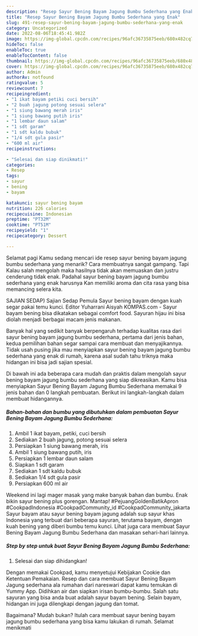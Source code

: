```yaml
---
description: "Resep Sayur Bening Bayam Jagung Bumbu Sederhana yang Enak"
title: "Resep Sayur Bening Bayam Jagung Bumbu Sederhana yang Enak"
slug: 491-resep-sayur-bening-bayam-jagung-bumbu-sederhana-yang-enak
category: Uncategorized
date: 2022-08-06T18:45:41.982Z
image: https://img-global.cpcdn.com/recipes/96afc36735875eeb/680x482cq70/sayur-bening-bayam-jagung-bumbu-sederhana-foto-resep-utama.jpg
hideToc: false
enableToc: true
enableTocContent: false
thumbnail: https://img-global.cpcdn.com/recipes/96afc36735875eeb/680x482cq70/sayur-bening-bayam-jagung-bumbu-sederhana-foto-resep-utama.jpg
cover: https://img-global.cpcdn.com/recipes/96afc36735875eeb/680x482cq70/sayur-bening-bayam-jagung-bumbu-sederhana-foto-resep-utama.jpg
author: Admin
authorAv: notfound
ratingvalue: 5
reviewcount: 7
recipeingredient:
- "1 ikat bayam petiki cuci bersih"
- "2 buah jagung potong sesuai selera"
- "1 siung bawang merah iris"
- "1 siung bawang putih iris"
- "1 lembar daun salam"
- "1 sdt garam"
- "1 sdt kaldu bubuk"
- "1/4 sdt gula pasir"
- "600 ml air"
recipeinstructions:

- "Selesai dan siap dinikmati!"
categories:
- Resep
tags:
- sayur
- bening
- bayam

katakunci: sayur bening bayam 
nutrition: 226 calories
recipecuisine: Indonesian
preptime: "PT32M"
cooktime: "PT51M"
recipeyield: "1"
recipecategory: Dessert

---
```



Selamat pagi Kamu sedang mencari ide resep sayur bening bayam jagung bumbu sederhana yang menarik? Cara membuatnya sangat gampang. Tapi Kalau salah mengolah maka hasilnya tidak akan memuaskan dan justru cenderung tidak enak. Padahal sayur bening bayam jagung bumbu sederhana yang enak harusnya Kan memiliki aroma dan cita rasa yang bisa memancing selera kita.


SAJIAN SEDAP) Sajian Sedap Pemula Sayur bening bayam dengan kuah segar pakai temu kunci. Editor Yuharrani Aisyah KOMPAS.com - Sayur bayam bening bisa dikatakan sebagai comfort food. Sayuran hijau ini bisa diolah menjadi berbagai macam jenis makanan.

Banyak hal yang sedikit banyak berpengaruh terhadap kualitas rasa dari sayur bening bayam jagung bumbu sederhana, pertama dari jenis bahan, kedua pemilihan bahan segar sampai cara membuat dan menyajikannya. Tidak usah pusing jika mau menyiapkan sayur bening bayam jagung bumbu sederhana yang enak di rumah, karena asal sudah tahu triknya maka hidangan ini bisa jadi sajian spesial.


Di bawah ini ada beberapa cara mudah dan praktis dalam mengolah sayur bening bayam jagung bumbu sederhana yang siap dikreasikan. Kamu bisa menyiapkan Sayur Bening Bayam Jagung Bumbu Sederhana memakai 9 jenis bahan dan 0 langkah pembuatan. Berikut ini langkah-langkah dalam membuat hidangannya.

<!--inarticleads1-->

##### Bahan-bahan dan bumbu yang dibutuhkan dalam pembuatan Sayur Bening Bayam Jagung Bumbu Sederhana:

1. Ambil 1 ikat bayam, petiki, cuci bersih
1. Sediakan 2 buah jagung, potong sesuai selera
1. Persiapkan 1 siung bawang merah, iris
1. Ambil 1 siung bawang putih, iris
1. Persiapkan 1 lembar daun salam
1. Siapkan 1 sdt garam
1. Sediakan 1 sdt kaldu bubuk
1. Sediakan 1/4 sdt gula pasir
1. Persiapkan 600 ml air


Weekend ini lagi mager masak yang make banyak bahan dan bumbu. Enak bikin sayur bening plus gorengan. Mantap! #PejuangGoldenBatikApron #CookpadIndonesia #CookpadCommunity_id #CookpadCommunity_jakarta Sayur bayam atau sayur bening bayam jagung adalah sup sayur khas Indonesia yang terbuat dari beberapa sayuran, terutama bayam, dengan kuah bening yang diberi bumbu temu kunci. Lihat juga cara membuat Sayur Bening Bayam Jagung Bumbu Sederhana dan masakan sehari-hari lainnya. 

<!--inarticleads2-->

##### Step by step untuk buat Sayur Bening Bayam Jagung Bumbu Sederhana:


1. Selesai dan siap dihidangkan!

Dengan memakai Cookpad, kamu menyetujui Kebijakan Cookie dan Ketentuan Pemakaian. Resep dan cara membuat Sayur Bening Bayam Jagung sederhana ala rumahan dari nareswari dapat kamu temukan di Yummy App. Didihkan air dan siapkan irisan bumbu-bumbu. Salah satu sayuran yang bisa anda buat adalah sayur bayam bening. Selain bayam, hidangan ini juga dilengkapi dengan jagung dan tomat. 

Bagaimana? Mudah bukan? Itulah cara membuat sayur bening bayam jagung bumbu sederhana yang bisa kamu lakukan di rumah. Selamat menikmati
